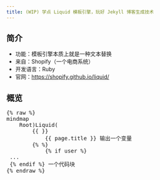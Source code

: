 ```yaml
---
title: (WIP) 学点 Liquid 模板引擎，玩好 Jekyll 博客生成技术
---
```


<script type="module">
  import mermaid from 'https://cdn.jsdelivr.net/npm/mermaid@10/dist/mermaid.esm.min.mjs';
</script>

## 简介
- 功能：模板引擎本质上就是一种文本替换
- 来自：Shopify（一个电商系统）
- 开发语言：Ruby
- 官网：https://shopify.github.io/liquid/

## 概览
<pre class="mermaid">
{% raw %}
mindmap
	Root)Liquid(
		{{ }}
			{{ page.title }} 输出一个变量
		{% %}
			{% if user %} <br> ... <br> {% endif %} 一个代码块
{% endraw %}
</pre>
